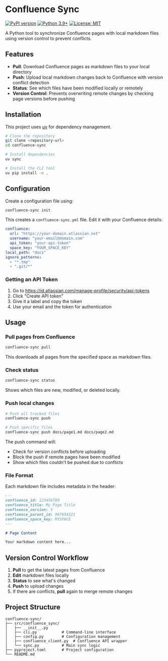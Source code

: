 # Confluence Sync

[![PyPI version](https://badge.fury.io/py/confluence-sync.svg)](https://badge.fury.io/py/confluence-sync)
[![Python 3.9+](https://img.shields.io/badge/python-3.9+-blue.svg)](https://www.python.org/downloads/)
[![License: MIT](https://img.shields.io/badge/License-MIT-yellow.svg)](https://opensource.org/licenses/MIT)

A Python tool to synchronize Confluence pages with local markdown files using version control to prevent conflicts.

## Features

- **Pull**: Download Confluence pages as markdown files to your local directory
- **Push**: Upload local markdown changes back to Confluence with version conflict detection
- **Status**: See which files have been modified locally or remotely
- **Version Control**: Prevents overwriting remote changes by checking page versions before pushing

## Installation

This project uses [uv](https://github.com/astral-sh/uv) for dependency management.

```bash
# Clone the repository
git clone <repository-url>
cd confluence-sync

# Install dependencies
uv sync

# Install the CLI tool
uv pip install -e .
```

## Configuration

Create a configuration file using:

```bash
confluence-sync init
```

This creates a `confluence-sync.yml` file. Edit it with your Confluence details:

```yaml
confluence:
  url: "https://your-domain.atlassian.net"
  username: "your-email@domain.com"
  api_token: "your-api-token"
  space_key: "YOUR_SPACE_KEY"
local_path: "docs"
ignore_patterns:
  - "*.tmp"
  - ".git/*"
```

### Getting an API Token

1. Go to https://id.atlassian.com/manage-profile/security/api-tokens
2. Click "Create API token"
3. Give it a label and copy the token
4. Use your email and the token for authentication

## Usage

### Pull pages from Confluence

```bash
confluence-sync pull
```

This downloads all pages from the specified space as markdown files.

### Check status

```bash
confluence-sync status
```

Shows which files are new, modified, or deleted locally.

### Push local changes

```bash
# Push all tracked files
confluence-sync push

# Push specific files
confluence-sync push docs/page1.md docs/page2.md
```

The push command will:
- Check for version conflicts before uploading
- Block the push if remote pages have been modified
- Show which files couldn't be pushed due to conflicts

### File Format

Each markdown file includes metadata in the header:

```markdown
---
confluence_id: 123456789
confluence_title: My Page Title
confluence_version: 5
confluence_parent_id: 987654321
confluence_space_key: MYSPACE
---

# Page Content

Your markdown content here...
```

## Version Control Workflow

1. **Pull** to get the latest pages from Confluence
2. **Edit** markdown files locally
3. **Status** to see what's changed
4. **Push** to upload changes
5. If there are conflicts, **pull** again to merge remote changes

## Project Structure

```
confluence-sync/
├── src/confluence_sync/
│   ├── __init__.py
│   ├── cli.py           # Command-line interface
│   ├── config.py        # Configuration management
│   ├── confluence_client.py  # Confluence API wrapper
│   └── sync.py          # Main sync logic
├── pyproject.toml       # Project configuration
└── README.md
```